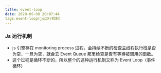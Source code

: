 ```yaml
---
title: event-loop
date: 2020-06-08 20:07:44
tags:event-loop(js运行机制)
---
```


### Js 运行机制

- js 引擎存在 monitoring process 进程，会持续不断的检查主线程执行栈是否为空，一旦为空，就会去 Event Queue 那里检查是否有等待被调用的函数。
- 这个过程是循环不断的，所以整个的这种运行机制又称为 Event Loop（事件循环）
